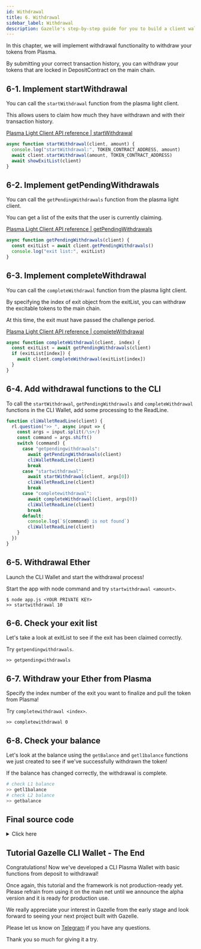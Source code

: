 ```yaml
---
id: Withdrawal
title: 6. Withdrawal
sidebar_label: Withdrawal
description: Gazelle's step-by-step guide for you to build a client wallet to make deposits, transfers, and withdrawals of Ether and ERC20 tokens to/from Plasma chains.
---
```


In this chapter, we will implement withdrawal functionality to withdraw your tokens from Plasma.

By submitting your correct transaction history, you can withdraw your tokens that are locked in DepositContract on the main chain.

## 6-1. Implement startWithdrawal

You can call the `startWithdrawal` function from the plasma light client.

This allows users to claim how much they have withdrawn and with their transaction history.

[Plasma Light Client API reference | startWithdrawal](/docs/api/Plasma_Light_Client#startwithdrawal)

```javascript
async function startWithdrawal(client, amount) {
  console.log("startWithdrawal:", TOKEN_CONTRACT_ADDRESS, amount)
  await client.startWithdrawal(amount, TOKEN_CONTRACT_ADDRESS)
  await showExitList(client)
}
```

## 6-2. Implement getPendingWithdrawals

You can call the `getPendingWithdrawals` function from the plasma light client.

You can get a list of the exits that the user is currently claiming.

[Plasma Light Client API reference | getPendingWithdrawals](/docs/api/Plasma_Light_Client#getpendingwithdrawals)

```javascript
async function getPendingWithdrawals(client) {
  const exitList = await client.getPendingWithdrawals()
  console.log("exit list:", exitList)
}
```

## 6-3. Implement completeWithdrawal

You can call the `completeWithdrawal` function from the plasma light client.

By specifying the index of exit object from the exitList, you can withdraw the excitable tokens to the main chain.

At this time, the exit must have passed the challenge period.

[Plasma Light Client API reference | completeWithdrawal](/docs/api/Plasma_Light_Client#completewithdrawal)

```javascript
async function completeWithdrawal(client, index) {
  const exitList = await getPendingWithdrawals(client)
  if (exitList[index]) {
    await client.completeWithdrawal(exitList[index])
  }
}
```

## 6-4. Add withdrawal functions to the CLI

To call the `startWithdrawal`, `getPendingWithdrawals` and `completeWithdrawal` functions in the CLI Wallet, add some processing to the ReadLine.

```javascript
function cliWalletReadLine(client) {
  rl.question(">> ", async input => {
    const args = input.split(/\s+/)
    const command = args.shift()
    switch (command) {
      case "getpendingwithdrawals":
        await getPendingWithdrawals(client)
        cliWalletReadLine(client)
        break
      case "startwithdrawal":
        await startWithdrawal(client, args[0])
        cliWalletReadLine(client)
        break
      case "completewithdrawal":
        await completeWithdrawal(client, args[0])
        cliWalletReadLine(client)
        break
      default:
        console.log(`${command} is not found`)
        cliWalletReadLine(client)
    }
  })
}
```

## 6-5. Withdrawal Ether

Launch the CLI Wallet and start the withdrawal process!

Start the app with node command and try `startwithdrawal <amount>`.

```
$ node app.js <YOUR PRIVATE KEY>
>> startwithdrawal 10
```

## 6-6. Check your exit list

Let's take a look at exitList to see if the exit has been claimed correctly.

Try `getpendingwithdrawals`.

```
>> getpendingwithdrawals
```

## 6-7. Withdraw your Ether from Plasma

Specify the index number of the exit you want to finalize and pull the token from Plasma!

Try `completewithdrawal <index>`.

```
>> completewithdrawal 0
```

## 6-8. Check your balance

Let's look at the balance using the `getBalance` and `getl1balance` functions we just created to see if we've successfully withdrawn the token!

If the balance has changed correctly, the withdrawal is complete.

```bash
# check L1 balance
>> getl1balance
# check L2 balance
>> getbalance
```

## Final source code

<details>
<summary>Click here</summary>

```javascript
const readline = require("readline")
const ethers = require("ethers")
const leveldown = require("leveldown")
const { Bytes } = require("@cryptoeconomicslab/primitives")
const { LevelKeyValueStore } = require("@cryptoeconomicslab/level-kvs")
const initializeLightClient = require("@cryptoeconomicslab/eth-plasma-light-client")
  .default

// TODO: Please enter your private key when you start the application.
const PRIVATE_KEY = process.argv[2] || ""
if (!PRIVATE_KEY) {
  throw "Please set your private key"
}
const config = require("./config.local.json")
const TOKEN_CONTRACT_ADDRESS = config.PlasmaETH
const wallet = new ethers.Wallet(
  PRIVATE_KEY,
  new ethers.providers.JsonRpcProvider("http://127.0.0.1:8545")
)

const rl = readline.createInterface({
  input: process.stdin,
  output: process.stdout
})

async function deposit(client, amount) {
  console.log("deposit:", amount)
  await client.deposit(amount, TOKEN_CONTRACT_ADDRESS)
}

async function getBalance(client) {
  const balance = await client.getBalance()
  console.log(
    `${client.address}: ${ethers.utils.formatEther(
      balance[0].amount.toString()
    )} ETH`
  )
}

async function getL1Balance(client) {
  const balance = await wallet.getBalance()
  console.log(
    `${client.address}: ${ethers.utils.formatEther(balance.toString())} ETH`
  )
}

async function transfer(client, amount, to) {
  console.log("transfer:", to, amount)
  await client.transfer(amount, TOKEN_CONTRACT_ADDRESS, to)
}

async function startWithdrawal(client, amount) {
  console.log("startWithdrawal:", TOKEN_CONTRACT_ADDRESS, amount)
  await client.startWithdrawal(amount, TOKEN_CONTRACT_ADDRESS)
  await showExitList(client)
}

async function getPendingWithdrawals(client) {
  const exitList = await client.getPendingWithdrawals()
  console.log("exit list:", exitList)
}

async function completeWithdrawal(client, index) {
  const exitList = await getPendingWithdrawals(client)
  if (exitList[index]) {
    await client.completeWithdrawal(exitList[index])
  }
}

async function startLightClient() {
  const dbName = wallet.address
  const kvs = new LevelKeyValueStore(
    Bytes.fromString(dbName),
    leveldown(dbName)
  )
  const lightClient = await initializeLightClient({
    wallet,
    kvs,
    config,
    aggregatorEndpoint: "http://127.0.0.1:3000"
  })
  await lightClient.start()
  return lightClient
}

function cliWalletReadLine(client) {
  rl.question(">> ", async input => {
    const args = input.split(/\s+/)
    const command = args.shift()
    switch (command) {
      case "deposit":
        await deposit(client, args[0])
        cliWalletReadLine(client)
        break
      case "getbalance":
        await getBalance(client)
        cliWalletReadLine(client)
        break
      case "getl1balance":
        await getL1Balance(client)
        cliWalletReadLine(client)
        break
      case "transfer":
        await transfer(client, args[0], args[1])
        cliWalletReadLine(client)
        break
      case "getpendingwithdrawals":
        await getPendingWithdrawals(client)
        cliWalletReadLine(client)
        break
      case "startwithdrawal":
        await startWithdrawal(client, args[0])
        cliWalletReadLine(client)
        break
      case "completewithdrawal":
        await completeWithdrawal(client, args[0])
        cliWalletReadLine(client)
        break
      case "quit":
        console.log("Bye.")
        rl.close()
        process.exit()
      default:
        console.log(`${command} is not found`)
        cliWalletReadLine(client)
    }
  })
}

async function main() {
  const client = await startLightClient()
  cliWalletReadLine(client)
}

main()
```

</details>

## Tutorial Gazelle CLI Wallet - The End

Congratulations!
Now we've developed a CLI Plasma Wallet with basic functions from deposit to withdrawal!

Once again, this tutorial and the framework is not production-ready yet. Please refrain from using it on the main net until we announce the alpha version and it is ready for production use.

We really appreciate your interest in Gazelle from the early stage and look forward to seeing your next project built with Gazelle.

Please let us know on [Telegram](https://t.me/cryptoeocnomicslab) if you have any questions.

Thank you so much for giving it a try.
